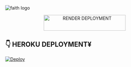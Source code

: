 <img alt="faith logo"  src="https://files.catbox.moe/q8hps6.jpg">
  </a>
</p>
<p align="center">
  <a href="https://deploy-on-render-alpha.vercel.app">
    <img title="RENDER DEPLOYMENT" src="https://img.shields.io/badge/🚀_DEPLOY_ON_RENDER-000000?style=for-the-badge&logo=render&logoColor=white&color=61DAFB" width="260" height="50"/>
  </a>
</p>


## 👇 HEROKU DEPLOYMENT¥

[![Deploy](https://www.herokucdn.com/deploy/button.svg)](https://heroku.com/deploy?template=https://github.com/humphreymbise/FAITH47_queen-MD)

